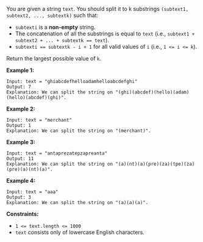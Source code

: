 You are given a string `text`. You should split it to k substrings `(subtext1,
subtext2, ..., subtextk)` such that:

  * `subtexti` is a **non-empty** string.
  * The concatenation of all the substrings is equal to `text` (i.e., `subtext1 + subtext2 + ... + subtextk == text`).
  * `subtexti == subtextk - i + 1` for all valid values of `i` (i.e., `1 <= i <= k`).

Return the largest possible value of `k`.



**Example 1:**

    
    
    Input: text = "ghiabcdefhelloadamhelloabcdefghi"
    Output: 7
    Explanation: We can split the string on "(ghi)(abcdef)(hello)(adam)(hello)(abcdef)(ghi)".
    

**Example 2:**

    
    
    Input: text = "merchant"
    Output: 1
    Explanation: We can split the string on "(merchant)".
    

**Example 3:**

    
    
    Input: text = "antaprezatepzapreanta"
    Output: 11
    Explanation: We can split the string on "(a)(nt)(a)(pre)(za)(tpe)(za)(pre)(a)(nt)(a)".
    

**Example 4:**

    
    
    Input: text = "aaa"
    Output: 3
    Explanation: We can split the string on "(a)(a)(a)".
    



**Constraints:**

  * `1 <= text.length <= 1000`
  * `text` consists only of lowercase English characters.

